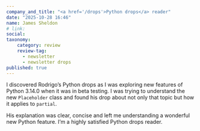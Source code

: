 ```yaml
---
company_and_title: "<a href='/drops'>Python drops</a> reader"
date: "2025-10-28 16:46"
name: James Sheldon
# link:
social: 
taxonomy:
    category: review
    review-tag:
      - newsletter
      - newsletter drops
published: true
---
```


I discovered Rodrigo’s Python drops as I was exploring new features of Python 3.14.0 when it was in beta testing.
I was trying to understand the new `Placeholder` class and found his drop about not only that topic but how it applies to `partial`.

His explanation was clear, concise and left me understanding a wonderful new Python feature.
I’m a highly satisfied Python drops reader.
